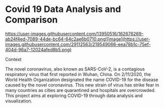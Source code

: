 # Covid 19 Data Analysis and Comparison
https://user-images.githubusercontent.com/13950516/162676269-ab24f4ed-7089-44de-bc64-64c2ae6b0710.png![image](https://user-images.githubusercontent.com/29112563/219549066-eea78b1c-75ef-404d-96a7-12024afed8b5.png)


Context

The novel coronavirus, also known as SARS-CoV-2, is a contagious respiratory virus that first reported in Wuhan, China. On 2/11/2020, the World Health Organization designated the name COVID-19 for the disease caused by the novel coronavirus. This new strain of virus has strike fear in many countries as cities are quarantined and hospitals are overcrowded. This project aims at exploring COVID-19 through data analysis and visualization.

